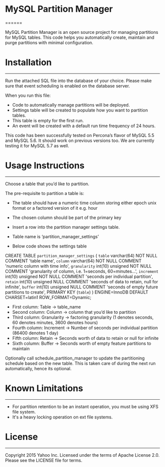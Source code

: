 # MySQL Partition Manager
======

MySQL Partition Manager is an open source project for managing partitions for MySQL tables. 
This code helps you automatically create, maintain and purge partitions with minimal configuration.

# Installation
-------
Run the attached SQL file into the database of your choice. Please make sure that event scheduling is enabled on the database server.

When you run this file: 

* Code to automatically manage partitions will be deployed.
* Settings table will be created to populate how you want to partition tables. 
* This table is empty for the first run.
* An event will be created with a default run time frequency of 24 hours.

This code has been successfully tested on Percona’s flavor of MySQL 5.5 and MySQL 5.6. It should work on previous versions too. We are currently testing it for MySQL 5.7 as well.

# Usage Instructions
--------

Choose a table that you’d like to partition.

The pre-requisite to partition a table is:

* The table should have a numeric time column storing either epoch unix format or a factored version of it e.g. hour
* The chosen column should be part of the primary key
* Insert a row into the partition manager settings table. 
* Table name is ‘partition_manager_settings’

* Below code shows the settings table

CREATE TABLE `partition_manager_settings` (
  `table` varchar(64) NOT NULL COMMENT 'table name',
  `column` varchar(64) NOT NULL COMMENT 'numeric column with time info',
  `granularity` int(10) unsigned NOT NULL COMMENT 'granularity of column, i.e. 1=seconds, 60=minutes...',
  `increment` int(10) unsigned NOT NULL COMMENT 'seconds per individual partition',
  `retain` int(10) unsigned NULL COMMENT 'seconds of data to retain, null for infinite',
  `buffer` int(10) unsigned NULL COMMENT 'seconds of empty future partitions to create',
  PRIMARY KEY (`table`)
) ENGINE=InnoDB DEFAULT CHARSET=latin1 ROW_FORMAT=Dynamic;

* First column: Table -> table_name
* Second column: Column -> column that you’d like to partition
* Third column: Granularity -> factoring granularity (1 denotes seconds, 60 denotes minutes, 3600 denotes hours)
* Fourth column: Increment -> Number of seconds per individual partition (86400 denotes 1 day)
* Fifth column: Retain -> Seconds worth of data to retain or null for infinite
* Sixth column: Buffer -> Seconds worth of empty feature partitions to maintain

Optionally call schedule_partition_manager to update the partitioning schedule based on the new table. This is taken care of during the next run automatically, hence its optional.

# Known Limitations
-------

* For partition retention to be an instant operation, you must be using XFS file system.
* It's a heavy locking operation on ext file systems.

# License
--------
Copyright 2015 Yahoo Inc. Licensed under the terms of Apache License 2.0. Please see the LICENSE file for terms.

